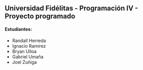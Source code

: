 ## Universidad Fidélitas - Programación IV - Proyecto programado

<h4>Estudiantes:</h4>
<ul>
	<li>Randall Herreda</li>
	<li>Ignacio Ramirez</li>
	<li>Bryan Ulloa</li>
	<li>Gabriel Umaña</li>
	<li>Joel Zuñiga</li>
</ul>
